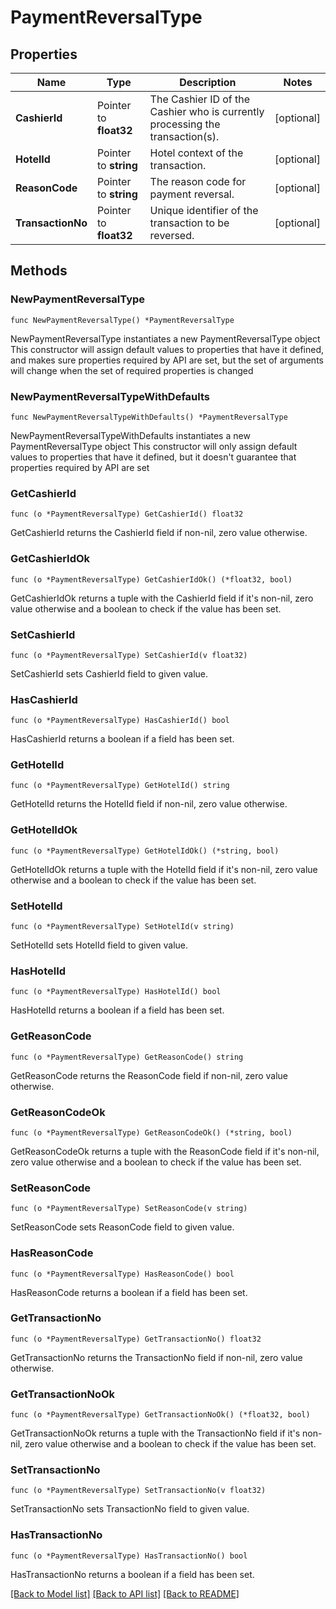 # PaymentReversalType

## Properties

Name | Type | Description | Notes
------------ | ------------- | ------------- | -------------
**CashierId** | Pointer to **float32** | The Cashier ID of the Cashier who is currently processing the transaction(s). | [optional] 
**HotelId** | Pointer to **string** | Hotel context of the transaction. | [optional] 
**ReasonCode** | Pointer to **string** | The reason code for payment reversal. | [optional] 
**TransactionNo** | Pointer to **float32** | Unique identifier of the transaction to be reversed. | [optional] 

## Methods

### NewPaymentReversalType

`func NewPaymentReversalType() *PaymentReversalType`

NewPaymentReversalType instantiates a new PaymentReversalType object
This constructor will assign default values to properties that have it defined,
and makes sure properties required by API are set, but the set of arguments
will change when the set of required properties is changed

### NewPaymentReversalTypeWithDefaults

`func NewPaymentReversalTypeWithDefaults() *PaymentReversalType`

NewPaymentReversalTypeWithDefaults instantiates a new PaymentReversalType object
This constructor will only assign default values to properties that have it defined,
but it doesn't guarantee that properties required by API are set

### GetCashierId

`func (o *PaymentReversalType) GetCashierId() float32`

GetCashierId returns the CashierId field if non-nil, zero value otherwise.

### GetCashierIdOk

`func (o *PaymentReversalType) GetCashierIdOk() (*float32, bool)`

GetCashierIdOk returns a tuple with the CashierId field if it's non-nil, zero value otherwise
and a boolean to check if the value has been set.

### SetCashierId

`func (o *PaymentReversalType) SetCashierId(v float32)`

SetCashierId sets CashierId field to given value.

### HasCashierId

`func (o *PaymentReversalType) HasCashierId() bool`

HasCashierId returns a boolean if a field has been set.

### GetHotelId

`func (o *PaymentReversalType) GetHotelId() string`

GetHotelId returns the HotelId field if non-nil, zero value otherwise.

### GetHotelIdOk

`func (o *PaymentReversalType) GetHotelIdOk() (*string, bool)`

GetHotelIdOk returns a tuple with the HotelId field if it's non-nil, zero value otherwise
and a boolean to check if the value has been set.

### SetHotelId

`func (o *PaymentReversalType) SetHotelId(v string)`

SetHotelId sets HotelId field to given value.

### HasHotelId

`func (o *PaymentReversalType) HasHotelId() bool`

HasHotelId returns a boolean if a field has been set.

### GetReasonCode

`func (o *PaymentReversalType) GetReasonCode() string`

GetReasonCode returns the ReasonCode field if non-nil, zero value otherwise.

### GetReasonCodeOk

`func (o *PaymentReversalType) GetReasonCodeOk() (*string, bool)`

GetReasonCodeOk returns a tuple with the ReasonCode field if it's non-nil, zero value otherwise
and a boolean to check if the value has been set.

### SetReasonCode

`func (o *PaymentReversalType) SetReasonCode(v string)`

SetReasonCode sets ReasonCode field to given value.

### HasReasonCode

`func (o *PaymentReversalType) HasReasonCode() bool`

HasReasonCode returns a boolean if a field has been set.

### GetTransactionNo

`func (o *PaymentReversalType) GetTransactionNo() float32`

GetTransactionNo returns the TransactionNo field if non-nil, zero value otherwise.

### GetTransactionNoOk

`func (o *PaymentReversalType) GetTransactionNoOk() (*float32, bool)`

GetTransactionNoOk returns a tuple with the TransactionNo field if it's non-nil, zero value otherwise
and a boolean to check if the value has been set.

### SetTransactionNo

`func (o *PaymentReversalType) SetTransactionNo(v float32)`

SetTransactionNo sets TransactionNo field to given value.

### HasTransactionNo

`func (o *PaymentReversalType) HasTransactionNo() bool`

HasTransactionNo returns a boolean if a field has been set.


[[Back to Model list]](../README.md#documentation-for-models) [[Back to API list]](../README.md#documentation-for-api-endpoints) [[Back to README]](../README.md)



